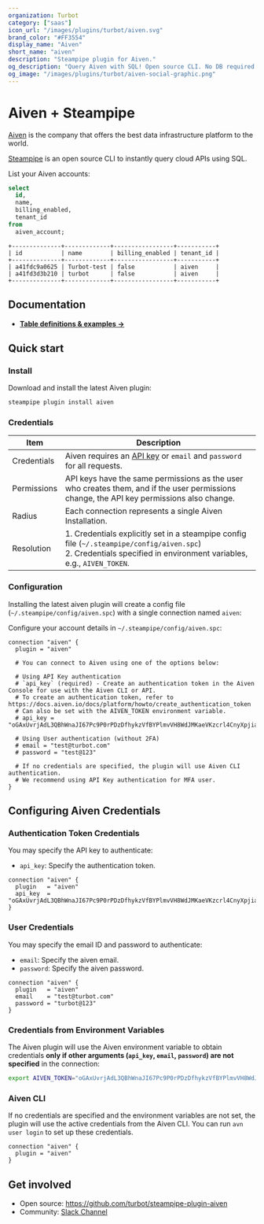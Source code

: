 ```yaml
---
organization: Turbot
category: ["saas"]
icon_url: "/images/plugins/turbot/aiven.svg"
brand_color: "#FF3554"
display_name: "Aiven"
short_name: "aiven"
description: "Steampipe plugin for Aiven."
og_description: "Query Aiven with SQL! Open source CLI. No DB required."
og_image: "/images/plugins/turbot/aiven-social-graphic.png"
---
```


# Aiven + Steampipe

[Aiven](https://aiven.io) is the company that offers the best data infrastructure platform to the world.

[Steampipe](https://steampipe.io) is an open source CLI to instantly query cloud APIs using SQL.

List your Aiven accounts:

```sql
select
  id,
  name,
  billing_enabled,
  tenant_id
from
  aiven_account;
```

```
+--------------+-------------+-----------------+-----------+
| id           | name        | billing_enabled | tenant_id |
+--------------+-------------+-----------------+-----------+
| a41fdc9a0625 | Turbot-test | false           | aiven     |
| a41fd3d3b210 | turbot      | false           | aiven     |
+--------------+-------------+-----------------+-----------+
```

## Documentation

- **[Table definitions & examples →](/plugins/turbot/aiven/tables)**

## Quick start

### Install

Download and install the latest Aiven plugin:

```sh
steampipe plugin install aiven
```

### Credentials

| Item        | Description                                                                                                                                                             |
| ----------- | ----------------------------------------------------------------------------------------------------------------------------------------------------------------------- |
| Credentials | Aiven requires an [API key](https://docs.aiven.io/docs/platform/howto/create_authentication_token) or `email` and `password` for all requests.                          |
| Permissions | API keys have the same permissions as the user who creates them, and if the user permissions change, the API key permissions also change.                               |
| Radius      | Each connection represents a single Aiven Installation.                                                                                                                 |
| Resolution  | 1. Credentials explicitly set in a steampipe config file (`~/.steampipe/config/aiven.spc`)<br />2. Credentials specified in environment variables, e.g., `AIVEN_TOKEN`. |

### Configuration

Installing the latest aiven plugin will create a config file (`~/.steampipe/config/aiven.spc`) with a single connection named `aiven`:

Configure your account details in `~/.steampipe/config/aiven.spc`:

```hcl
connection "aiven" {
  plugin = "aiven"

  # You can connect to Aiven using one of the options below:

  # Using API Key authentication
  # `api_key` (required) - Create an authentication token in the Aiven Console for use with the Aiven CLI or API.
  # To create an authentication token, refer to https://docs.aiven.io/docs/platform/howto/create_authentication_token
  # Can also be set with the AIVEN_TOKEN environment variable.
  # api_key = "oGAxUvrjAdL3QBhWnaJI67Pc9P0rPDzDfhykzVfBYPlmvVH8WdJMKaeVKzcrl4CnyXpjiaKJCCNT+OkbpxfWdDNqwZPngS"

  # Using User authentication (without 2FA)
  # email = "test@turbot.com"
  # password = "test@123"

  # If no credentials are specified, the plugin will use Aiven CLI authentication.
  # We recommend using API Key authentication for MFA user.
}
```

## Configuring Aiven Credentials

### Authentication Token Credentials

You may specify the API key to authenticate:

- `api_key`: Specify the authentication token.

```hcl
connection "aiven" {
  plugin   = "aiven"
  api_key  = "oGAxUvrjAdL3QBhWnaJI67Pc9P0rPDzDfhykzVfBYPlmvVH8WdJMKaeVKzcrl4CnyXpjiaKJCCNT+OkbpxfWdDNqwZPngS"
}
```

### User Credentials

You may specify the email ID and password to authenticate:

- `email`: Specify the aiven email.
- `password`: Specify the aiven password.

```hcl
connection "aiven" {
  plugin   = "aiven"
  email    = "test@turbot.com"
  password = "turbot@123"
}
```

### Credentials from Environment Variables

The Aiven plugin will use the Aiven environment variable to obtain credentials **only if other arguments (`api_key`, `email`, `password`) are not specified** in the connection:

```sh
export AIVEN_TOKEN="oGAxUvrjAdL3QBhWnaJI67Pc9P0rPDzDfhykzVfBYPlmvVH8WdJMKaeVKzcrl4Cny"
```

### Aiven CLI

If no credentials are specified and the environment variables are not set, the plugin will use the active credentials from the Aiven CLI. You can run `avn user login` to set up these credentials.

```hcl
connection "aiven" {
  plugin = "aiven"
}
```

## Get involved

- Open source: https://github.com/turbot/steampipe-plugin-aiven
- Community: [Slack Channel](https://steampipe.io/community/join)
